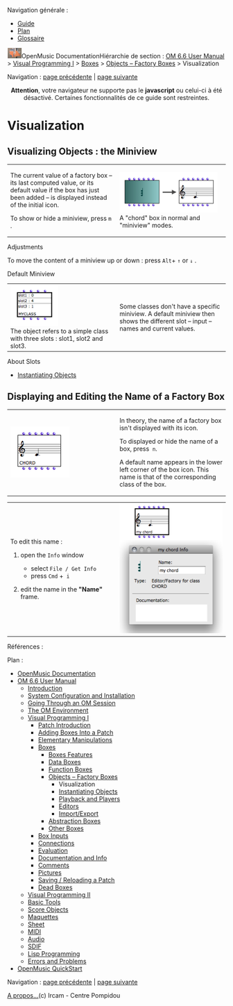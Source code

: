 <div id="tplf" class="tplPage">

<div id="tplh">

<span class="hidden">Navigation générale : </span>

  - [<span>Guide</span>](OM-Documentation.md)
  - [<span>Plan</span>](OM-Documentation_1.md)
  - [<span>Glossaire</span>](OM-Documentation_2.md)

</div>

<div id="tplt">

![empty.gif](../tplRes/page/empty.gif)![logoom1.png](../res/logoom1.png)<span class="tplTi">OpenMusic
Documentation</span><span class="sw_outStack_navRoot"><span class="hidden">Hiérarchie
de section : </span>[<span>OM 6.6 User
Manual</span>](OM-User-Manual.md)<span class="stkSep"> \>
</span>[<span>Visual Programming
I</span>](BasicVisualProgramming.md)<span class="stkSep"> \>
</span>[<span>Boxes</span>](Boxes.md)<span class="stkSep"> \>
</span>[<span>Objects – Factory
Boxes</span>](FactoryBoxes.md)<span class="stkSep"> \>
</span><span class="stkSel_yes"><span>Visualization</span></span></span>

</div>

<div class="tplNav">

<span class="hidden">Navigation : </span>[<span>page
précédente</span>](FactoryBoxes.md "page précédente(Objects – Factory Boxes)")<span class="hidden">
| </span>[<span>page
suivante</span>](2-Instanciation.md "page suivante(Instantiating Objects)")

</div>

<div id="tplc" class="tplc_out_yes">

<div style="text-align: center;">

**Attention**, votre navigateur ne supporte pas le **javascript** ou
celui-ci à été désactivé. Certaines fonctionnalités de ce guide sont
restreintes.

</div>

<div class="headCo">

# <span>Visualization</span>

<div class="headCo_co">

<div>

<div class="part">

## <span>Visualizing Objects : the Miniview</span>

<div class="part_co">

<div class="infobloc">

<div class="txtRes">

<table>
<colgroup>
<col style="width: 50%" />
<col style="width: 50%" />
</colgroup>
<tbody>
<tr class="odd">
<td><div class="dk_txtRes_txt txt">
<p>The current value of a factory box – its last computed value, or its default value if the box has just been added – is displayed instead of the initial icon.</p>
<p>To show or hide a miniview, press <code class="keyboard_tl">m</code> .</p>
</div></td>
<td><div class="caption">
<div class="caption_co">
<img src="../res/miniview2.png" width="227" height="94" alt="A &quot;chord&quot; box in normal and &quot;miniview&quot; modes." />
</div>
<div class="caption_ti">
A "chord" box in normal and "miniview" modes.
</div>
</div></td>
</tr>
</tbody>
</table>

</div>

</div>

<div class="bloc tip">

<div class="bloc_ti tip_ti">

<span>Adjustments</span>

</div>

<div class="txt">

To move the content of a miniview up or down : press `Alt`+ `↑` or `↓` .

</div>

</div>

<div class="bloc note">

<div class="bloc_ti note_ti">

<span>Default Miniview</span>

</div>

<div class="txtRes">

<table>
<colgroup>
<col style="width: 50%" />
<col style="width: 50%" />
</colgroup>
<tbody>
<tr class="odd">
<td><div class="caption">
<div class="caption_co">
<img src="../res/def-miniview.png" width="111" height="95" alt="The object refers to a simple class with three slots : slot1, slot2 and slot3." />
</div>
<div class="caption_ti">
The object refers to a simple class with three slots : slot1, slot2 and slot3.
</div>
</div></td>
<td><div class="dk_txtRes_txt txt">
<p>Some classes don't have a specific miniview. A default miniview then shows the different slot – input – names and current values.</p>
</div></td>
</tr>
</tbody>
</table>

</div>

<div class="linkSet">

<div class="linkSet_ti">

<span>About Slots</span>

</div>

<div class="linkUL">

  - [<span>Instantiating Objects</span>](2-Instanciation.md)

</div>

</div>

</div>

</div>

</div>

<div class="part">

## <span>Displaying and Editing the Name of a Factory Box</span>

<div class="part_co">

<div class="infobloc">

<div class="txtRes">

<table>
<colgroup>
<col style="width: 50%" />
<col style="width: 50%" />
</colgroup>
<tbody>
<tr class="odd">
<td><div class="caption">
<div class="caption_co">
<img src="../res/factname.png" width="137" height="118" alt="factname.png" />
</div>
</div></td>
<td><div class="dk_txtRes_txt txt">
<p>In theory, the name of a factory box isn't displayed with its icon.</p>
<p>To displayed or hide the name of a box, press  <code class="keyboard_tl">n</code>.</p>
<p>A default name appears in the lower left corner of the box icon. This name is that of the corresponding class of the box.</p>
</div></td>
</tr>
</tbody>
</table>

</div>

<div class="txtRes">

<table>
<colgroup>
<col style="width: 50%" />
<col style="width: 50%" />
</colgroup>
<tbody>
<tr class="odd">
<td><div class="dk_txtRes_txt txt">
<p>To edit this name :</p>
<ol>
<li><p>open the <code class="label_tl">Info</code> window</p>
<ul>
<li><span>select <code class="menuPath_tl">File / Get Info</code> </span></li>
<li><span>press <code class="keyboard_tl">Cmd</code> +<code class="keyboard_tl"> i</code></span></li>
</ul></li>
<li><p>edit the name in the <strong>"Name"</strong> frame.</p></li>
</ol>
</div></td>
<td><div class="caption">
<div class="caption_co">
<img src="../res/editname.png" width="254" height="300" alt="editname.png" />
</div>
</div></td>
</tr>
</tbody>
</table>

</div>

</div>

</div>

</div>

</div>

</div>

</div>

<span class="hidden">Références : </span>

</div>

<div id="tplo" class="tplo_out_yes">

<div class="tplOTp">

<div class="tplOBm">

<div id="mnuFrm">

<span class="hidden">Plan :</span>

<div id="mnuFrmUp" onmouseout="menuScrollTiTask.fSpeed=0;" onmouseover="if(menuScrollTiTask.fSpeed&gt;=0) {menuScrollTiTask.fSpeed=-2; scTiLib.addTaskNow(menuScrollTiTask);}" onclick="menuScrollTiTask.fSpeed-=2;" style="display: none;">

<span id="mnuFrmUpLeft">[](#)</span><span id="mnuFrmUpCenter"></span><span id="mnuFrmUpRight"></span>

</div>

<div id="mnuScroll">

  - [<span>OpenMusic Documentation</span>](OM-Documentation.md)
  - [<span>OM 6.6 User Manual</span>](OM-User-Manual.md)
      - [<span>Introduction</span>](00-Sommaire.md)
      - [<span>System Configuration and
        Installation</span>](Installation.md)
      - [<span>Going Through an OM Session</span>](Goingthrough.md)
      - [<span>The OM Environment</span>](Environment.md)
      - [<span>Visual Programming I</span>](BasicVisualProgramming.md)
          - [<span>Patch Introduction</span>](ProgrammingIntro.md)
          - [<span>Adding Boxes Into a Patch</span>](AddingBoxes.md)
          - [<span>Elementary Manipulations</span>](ElementaryManips.md)
          - [<span>Boxes</span>](Boxes.md)
              - [<span>Boxes Features</span>](GraphicFeatures.md)
              - [<span>Data Boxes</span>](DataBox.md)
              - [<span>Function Boxes</span>](FunctionBoxes.md)
              - [<span>Objects – Factory Boxes</span>](FactoryBoxes.md)
                  - <span id="i2" class="outLeftSel_yes"><span>Visualization</span></span>
                  - [<span>Instantiating
                    Objects</span>](2-Instanciation.md)
                  - [<span>Playback and Players</span>](1-Play.md)
                  - [<span>Editors</span>](3-Editors.md)
                  - [<span>Import/Export</span>](4-ImportExport.md)
              - [<span>Abstraction Boxes</span>](AbsBoxesIntro.md)
              - [<span>Other Boxes</span>](OtherBoxes.md)
          - [<span>Box Inputs</span>](BoxInputs.md)
          - [<span>Connections</span>](Connections.md)
          - [<span>Evaluation</span>](Evaluation.md)
          - [<span>Documentation and Info</span>](DocAndInfo.md)
          - [<span>Comments</span>](Comments.md)
          - [<span>Pictures</span>](Pictures.md)
          - [<span>Saving / Reloading a Patch</span>](SavingPatch.md)
          - [<span>Dead Boxes</span>](DeadBox.md)
      - [<span>Visual Programming
        II</span>](AdvancedVisualProgramming.md)
      - [<span>Basic Tools</span>](BasicObjects.md)
      - [<span>Score Objects</span>](ScoreObjects.md)
      - [<span>Maquettes</span>](Maquettes.md)
      - [<span>Sheet</span>](Sheet.md)
      - [<span>MIDI</span>](MIDI.md)
      - [<span>Audio</span>](Audio.md)
      - [<span>SDIF</span>](SDIF.md)
      - [<span>Lisp Programming</span>](Lisp.md)
      - [<span>Errors and Problems</span>](errors.md)
  - [<span>OpenMusic QuickStart</span>](QuickStart-Chapters.md)

</div>

<div id="mnuFrmDown" onmouseout="menuScrollTiTask.fSpeed=0;" onmouseover="if(menuScrollTiTask.fSpeed&lt;=0) {menuScrollTiTask.fSpeed=2; scTiLib.addTaskNow(menuScrollTiTask);}" onclick="menuScrollTiTask.fSpeed+=2;" style="display: none;">

<span id="mnuFrmDownLeft">[](#)</span><span id="mnuFrmDownCenter"></span><span id="mnuFrmDownRight"></span>

</div>

</div>

</div>

</div>

</div>

<div class="tplNav">

<span class="hidden">Navigation : </span>[<span>page
précédente</span>](FactoryBoxes.md "page précédente(Objects – Factory Boxes)")<span class="hidden">
| </span>[<span>page
suivante</span>](2-Instanciation.md "page suivante(Instantiating Objects)")

</div>

<div id="tplb">

[<span>A propos...</span>](OM-Documentation_3.md)(c) Ircam - Centre
Pompidou

</div>

</div>
